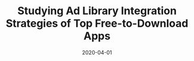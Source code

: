 ---
title: "Studying Ad Library Integration Strategies of Top Free-to-Download Apps"
collection: publications
permalink: /publication/2020-ad-library-TSE
date: 2020-04-01
venue: 'IEEE Transactions on Software Engineering'
paperurl: 'https://sail.cs.queensu.ca/data/pdfs/TSE2020_StudyingAdLibraryIntegrationStrategiesOfTopFreeToDownloadApps.pdf'
link: 'https://ieeexplore.ieee.org/document/9052472'
citation: 'Md Ahasanuzzaman, Safwat Hassan, Ahmed E Hassan. IEEE Transactions on SoftwareEngineering (TSE), 2020'
---